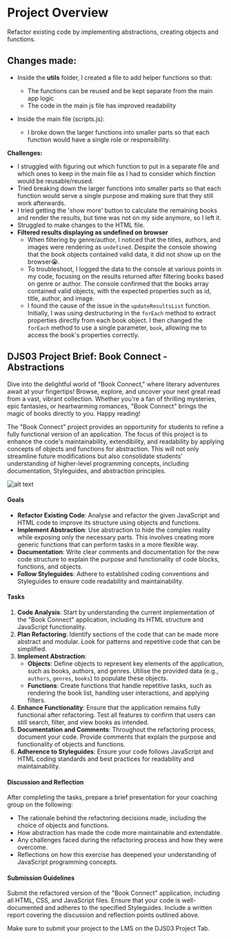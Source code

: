 # Project Overview
Refactor existing code by implementing abstractions, creating objects and functions.

## Changes made:
- Inside the **utils** folder, I created a file to add helper functions so that:<br>
   - The functions can be reused and be kept separate from the main app logic
   - The code in the main js file has improved readability<br>
  
- Inside the main file (scripts.js):<br> 
  - I broke down the larger functions into smaller parts so that each function would have a single role or responsibility.
  
**Challenges:** <br>
   - I struggled with figuring out which function to put in a separate file and which ones to keep in the main file as I had to consider which finction would be reusable/reused.
   - Tried breaking down the larger functions into smaller parts so that each function would serve a single purpose and making sure that they still work afterwards.
   - I tried getting the 'show more' button to calculate the remaining books and render the results, but time was not on my side anymore, so I left it.
   - Struggled to make changes to the HTML file.
   - **Filtered results displaying as undefined on browser**
     - When filtering by genre/author, I noticed that the titles, authors, and images were rendering as `undefined`. Despite the console showing that the book objects contained valid data, it did not show up on the browser😭.
     - To troubleshoot, I logged the data to the console at various points in my code, focusing on the results returned after filtering books based on genre or author. The console confirmed that the books array contained valid objects, with the expected properties such as id, title, author, and image.
     - I found the cause of the issue in the `updateResultsList` function. Initially, I was using destructuring in the `forEach` method to extract properties directly from each book object. I then changed the `forEach` method to use a single parameter, `book`, allowing me to access the book's properties correctly.

## DJS03 Project Brief: Book Connect - Abstractions

Dive into the delightful world of "Book Connect," where literary adventures await at your fingertips! Browse, explore, and uncover your next great read from a vast, vibrant collection. Whether you're a fan of thrilling mysteries, epic fantasies, or heartwarming romances, "Book Connect" brings the magic of books directly to you. Happy reading! 

The "Book Connect" project provides an opportunity for students to refine a fully functional version of an application. The focus of this project is to enhance the code's maintainability, extendibility, and readability by applying concepts of objects and functions for abstraction. This will not only streamline future modifications but also consolidate students' understanding of higher-level programming concepts, including documentation, Styleguides, and abstraction principles.

![alt text](image.png)

#### Goals

- **Refactor Existing Code**: Analyse and refactor the given JavaScript and HTML code to improve its structure using objects and functions.
- **Implement Abstraction**: Use abstraction to hide the complex reality while exposing only the necessary parts. This involves creating more generic functions that can perform tasks in a more flexible way.
- **Documentation**: Write clear comments and documentation for the new code structure to explain the purpose and functionality of code blocks, functions, and objects.
- **Follow Styleguides**: Adhere to established coding conventions and Styleguides to ensure code readability and maintainability.

#### Tasks

1. **Code Analysis**: Start by understanding the current implementation of the "Book Connect" application, including its HTML structure and JavaScript functionality.
2. **Plan Refactoring**: Identify sections of the code that can be made more abstract and modular. Look for patterns and repetitive code that can be simplified.
3. **Implement Abstraction**:
   - **Objects**: Define objects to represent key elements of the application, such as books, authors, and genres. Utilise the provided data (e.g., `authors`, `genres`, `books`) to populate these objects.
   - **Functions**: Create functions that handle repetitive tasks, such as rendering the book list, handling user interactions, and applying filters.
4. **Enhance Functionality**: Ensure that the application remains fully functional after refactoring. Test all features to confirm that users can still search, filter, and view books as intended.
5. **Documentation and Comments**: Throughout the refactoring process, document your code. Provide comments that explain the purpose and functionality of objects and functions.
6. **Adherence to Styleguides**: Ensure your code follows JavaScript and HTML coding standards and best practices for readability and maintainability.

#### Discussion and Reflection

After completing the tasks, prepare a brief presentation for your coaching group on the following:
- The rationale behind the refactoring decisions made, including the choice of objects and functions.
- How abstraction has made the code more maintainable and extendable.
- Any challenges faced during the refactoring process and how they were overcome.
- Reflections on how this exercise has deepened your understanding of JavaScript programming concepts.

#### Submission Guidelines

Submit the refactored version of the "Book Connect" application, including all HTML, CSS, and JavaScript files. Ensure that your code is well-documented and adheres to the specified Styleguides. Include a written report covering the discussion and reflection points outlined above.

Make sure to submit your project to the LMS on the DJS03 Project Tab.
